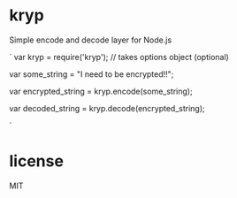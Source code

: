 kryp
====

Simple encode and decode layer for Node.js

`
  var kryp = require('kryp');  // takes options object (optional) 
  
  var some_string = "I need to be encrypted!!";
  
  var encrypted_string = kryp.encode(some_string);
  
  var decoded_string = kryp.decode(encrypted_string);
  
`

license
====
MIT
